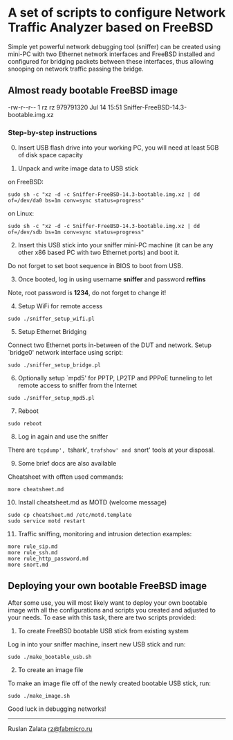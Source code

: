 # A set of scripts to configure Network Traffic Analyzer based on FreeBSD

Simple yet powerful network debugging tool (sniffer) can be created using mini-PC with
two Ethernet network interfaces and FreeBSD installed and configured for bridging
packets between these interfaces, thus allowing snooping on network traffic passing the bridge.

## Almost ready bootable FreeBSD image

-rw-r--r--   1 rz rz 979791320 Jul 14 15:51 Sniffer-FreeBSD-14.3-bootable.img.xz

### Step-by-step instructions

0. Insert USB flash drive into your working PC, you will need at least 5GB of disk space capacity

1. Unpack and write image data to USB stick

on FreeBSD:
```
sudo sh -c "xz -d -c Sniffer-FreeBSD-14.3-bootable.img.xz | dd of=/dev/da0 bs=1m conv=sync status=progress"
```

on Linux:
```
sudo sh -c "xz -d -c Sniffer-FreeBSD-14.3-bootable.img.xz | dd of=/dev/sdb bs=1m conv=sync status=progress"
```

2. Insert this USB stick into your sniffer mini-PC machine (it can be any other x86 based PC with two Ethernet ports) and boot it.

Do not forget to set boot sequence in BIOS to boot from USB.

3. Once booted, log in using username **sniffer** and password **reffins**

Note, root password is **1234**, do not forget to change it! 

4. Setup WiFi for remote access

```
sudo ./sniffer_setup_wifi.pl
```

5. Setup Ethernet Bridging

Connect two Ethernet ports in-between of the DUT and network. Setup `bridge0' network interface using script:

```
sudo ./sniffer_setup_bridge.pl
```

6. Optionally setup `mpd5' for PPTP, LP2TP and PPPoE tunneling to let remote access to sniffer from the Internet

```
sudo ./sniffer_setup_mpd5.pl
```

7. Reboot

```
sudo reboot
```

8. Log in again and use the sniffer

There are `tcpdump', `tshark', `trafshow' and `snort' tools at your disposal.

9. Some brief docs are also available

Cheatsheet with offten used commands:

```
more cheatsheet.md
```

10.  Install cheatsheet.md as MOTD (welcome message)

```
sudo cp cheatsheet.md /etc/motd.template
sudo service motd restart
```

11. Traffic sniffing, monitoring and intrusion detection examples:

```
more rule_sip.md
more rule_ssh.md
more rule_http_password.md
more snort.md
```

## Deploying your own bootable FreeBSD image

After some use, you will most likely want to deploy your own bootable image with all the configurations and scripts you created and adjusted to your needs. To ease with this task, there are two scripts provided:

1. To create FreeBSD bootable USB stick from existing system

Log in into your sniffer machine, insert new USB stick and run:
```
sudo ./make_bootable_usb.sh
```

2. To create an image file

To make an image file off of the newly created bootable USB stick, run:
```
sudo ./make_image.sh
```
 
Good luck in debugging networks!

---
Ruslan Zalata <rz@fabmicro.ru>

